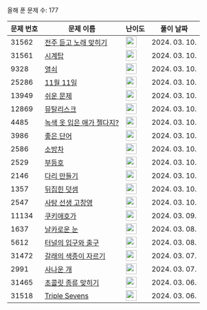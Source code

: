 올해 푼 문제 수: 177

| 문제 번호 | 문제 이름 | 난이도 | 풀이 날짜 |
| --- | --- | --- | --- |
| 31562 | [전주 듣고 노래 맞히기](https://www.acmicpc.net/problem/31562) | <img height="25px" width="25px=" src="https://static.solved.ac/tier_small/5.svg"/> | 2024. 03. 10.  |
| 31561 | [시계탑](https://www.acmicpc.net/problem/31561) | <img height="25px" width="25px=" src="https://static.solved.ac/tier_small/2.svg"/> | 2024. 03. 10.  |
| 9328 | [열쇠](https://www.acmicpc.net/problem/9328) | <img height="25px" width="25px=" src="https://static.solved.ac/tier_small/15.svg"/> | 2024. 03. 10.  |
| 25286 | [11월 11일](https://www.acmicpc.net/problem/25286) | <img height="25px" width="25px=" src="https://static.solved.ac/tier_small/3.svg"/> | 2024. 03. 10.  |
| 13949 | [쉬운 문제](https://www.acmicpc.net/problem/13949) | <img height="25px" width="25px=" src="https://static.solved.ac/tier_small/23.svg"/> | 2024. 03. 10.  |
| 12869 | [뮤탈리스크](https://www.acmicpc.net/problem/12869) | <img height="25px" width="25px=" src="https://static.solved.ac/tier_small/12.svg"/> | 2024. 03. 10.  |
| 4485 | [녹색 옷 입은 애가 젤다지?](https://www.acmicpc.net/problem/4485) | <img height="25px" width="25px=" src="https://static.solved.ac/tier_small/12.svg"/> | 2024. 03. 10.  |
| 3986 | [좋은 단어](https://www.acmicpc.net/problem/3986) | <img height="25px" width="25px=" src="https://static.solved.ac/tier_small/7.svg"/> | 2024. 03. 10.  |
| 2586 | [소방차](https://www.acmicpc.net/problem/2586) | <img height="25px" width="25px=" src="https://static.solved.ac/tier_small/25.svg"/> | 2024. 03. 10.  |
| 2529 | [부등호](https://www.acmicpc.net/problem/2529) | <img height="25px" width="25px=" src="https://static.solved.ac/tier_small/10.svg"/> | 2024. 03. 10.  |
| 2146 | [다리 만들기](https://www.acmicpc.net/problem/2146) | <img height="25px" width="25px=" src="https://static.solved.ac/tier_small/13.svg"/> | 2024. 03. 10.  |
| 1357 | [뒤집힌 덧셈](https://www.acmicpc.net/problem/1357) | <img height="25px" width="25px=" src="https://static.solved.ac/tier_small/5.svg"/> | 2024. 03. 10.  |
| 2547 | [사탕 선생 고창영](https://www.acmicpc.net/problem/2547) | <img height="25px" width="25px=" src="https://static.solved.ac/tier_small/3.svg"/> | 2024. 03. 10.  |
| 11134 | [쿠키애호가](https://www.acmicpc.net/problem/11134) | <img height="25px" width="25px=" src="https://static.solved.ac/tier_small/3.svg"/> | 2024. 03. 09.  |
| 1637 | [날카로운 눈](https://www.acmicpc.net/problem/1637) | <img height="25px" width="25px=" src="https://static.solved.ac/tier_small/17.svg"/> | 2024. 03. 08.  |
| 5612 | [터널의 입구와 출구](https://www.acmicpc.net/problem/5612) | <img height="25px" width="25px=" src="https://static.solved.ac/tier_small/3.svg"/> | 2024. 03. 08.  |
| 31472 | [갈래의 색종이 자르기](https://www.acmicpc.net/problem/31472) | <img height="25px" width="25px=" src="https://static.solved.ac/tier_small/3.svg"/> | 2024. 03. 07.  |
| 2991 | [사나운 개](https://www.acmicpc.net/problem/2991) | <img height="25px" width="25px=" src="https://static.solved.ac/tier_small/3.svg"/> | 2024. 03. 07.  |
| 31465 | [초콜릿 종류 맞히기](https://www.acmicpc.net/problem/31465) | <img height="25px" width="25px=" src="https://static.solved.ac/tier_small/21.svg"/> | 2024. 03. 06.  |
| 31518 | [Triple Sevens](https://www.acmicpc.net/problem/31518) | <img height="25px" width="25px=" src="https://static.solved.ac/tier_small/2.svg"/> | 2024. 03. 06.  |
